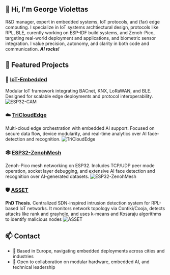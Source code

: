 ## 👋 Hi, I'm George Violettas

R&D manager, expert in embedded systems, IoT protocols, and (far) edge computing. I specialize in IoT systems archtiectural design, protocols like RPL, BLE, curently working on ESP-IDF build systems, and Zenoh-Pico, targeting real-world deployment and applications, and biometric sensor integration. I value precision, autonomy, and clarity in both code and communication. ***AI rocks!***

## 🔧 Featured Projects

### 🧩 [IoT-Embedded](https://github.com/georgevio/IoT-Embedded)
Modular IoT framework integrating BACnet, KNX, LoRaWAN, and BLE. Designed for scalable edge deployments and protocol interoperability.
![ESP32-CAM](https://github.com/georgevio/ESP32-ZenohMesh/raw/main/pics/esp32-cam.png)

### ☁️ [TriCloudEdge](https://github.com/georgevio/TriCloudEdge)
Multi-cloud edge orchestration with embedded AI support. Focused on secure data flow, device modularity, and real-time analytics over AI face-detection and recognition.
![TriCloudEdge]([https://github.com/georgevio/TriCloudEdge/raw/main/docs/tricloud-diagram.png](https://github.com/georgevio/TriCloudEdge/blob/main/pics/john_doe.png?raw=true))

### 🕸️ [ESP32-ZenohMesh](https://github.com/georgevio/ESP32-ZenohMesh)
Zenoh-Pico mesh networking on ESP32. Includes TCP/UDP peer mode operation, socket layer debugging, and extensive AI face detection and recognition over AI-generated datasets.
![ESP32-ZenohMesh](https://github.com/georgevio/ESP32-ZenohMesh/pics/esp32-cam.png)

### 🛡️ [ASSET](https://github.com/georgevio/ASSET)
**PhD Thesis.** Centralized SDN-inspired intrusion detection system for RPL-based IoT networks. It monitors network topology via Contiki/Cooja, detects attacks like rank and grayhole, and uses k-means and Kosaraju algorithms to identify malicious nodes
![ASSET](https://github.com/georgevio/ASSET/pics/2-attacks.png)

## 📫 Contact
- 📍 Based in Europe, navigating embedded deployments across cities and industries
- 💬 Open to collaboration on modular hardware, embedded AI, and technical leadership


